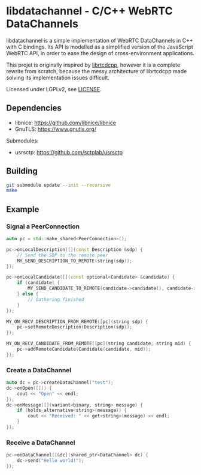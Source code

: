 # libdatachannel - C/C++ WebRTC DataChannels

libdatachannel is a simple implementation of WebRTC DataChannels in C++ with C bindings. Its API is modelled as a simplified version of the JavaScript WebRTC API, in order to ease the design of cross-environment applications.

This projet is originally inspired by [librtcdcpp](https://github.com/chadnickbok/librtcdcpp), however it is a complete rewrite from scratch, because the messy architecture of librtcdcpp made solving its implementation issues difficult.

Licensed under LGPLv2, see [LICENSE](https://github.com/paullouisageneau/libdatachannel/blob/master/LICENSE).

## Dependencies

- libnice: https://github.com/libnice/libnice
- GnuTLS: https://www.gnutls.org/

Submodules:
- usrsctp: https://github.com/sctplab/usrsctp

## Building

```bash
git submodule update --init --recursive
make
```

## Example

### Signal a PeerConnection

```cpp
auto pc = std::make_shared<PeerConnection>();

pc->onLocalDescription([](const Description &sdp) {
    // Send the SDP to the remote peer
    MY_SEND_DESCRIPTION_TO_REMOTE(string(sdp));
});

pc->onLocalCandidate([](const optional<Candidate> &candidate) {
    if (candidate) {
        MY_SEND_CANDIDATE_TO_REMOTE(candidate->candidate(), candidate->mid());
    } else {
        // Gathering finished
    }
});

MY_ON_RECV_DESCRIPTION_FROM_REMOTE([pc](string sdp) {
    pc->setRemoteDescription(Description(sdp));
});

MY_ON_RECV_CANDIDATE_FROM_REMOTE([pc](string candidate, string mid) {
    pc->addRemoteCandidate(Candidate(candidate, mid));
});
```

### Create a DataChannel

```cpp
auto dc = pc->createDataChannel("test");
dc->onOpen([]() {
    cout << "Open" << endl;
});
dc->onMessage([](variant<binary, string> message) {
    if (holds_alternative<string>(message)) {
        cout << "Received: " << get<string>(message) << endl;
    }
});
```

### Receive a DataChannel

```cpp
pc->onDataChannel([&dc](shared_ptr<DataChannel> dc) {
    dc->send("Hello world!");
});

```
